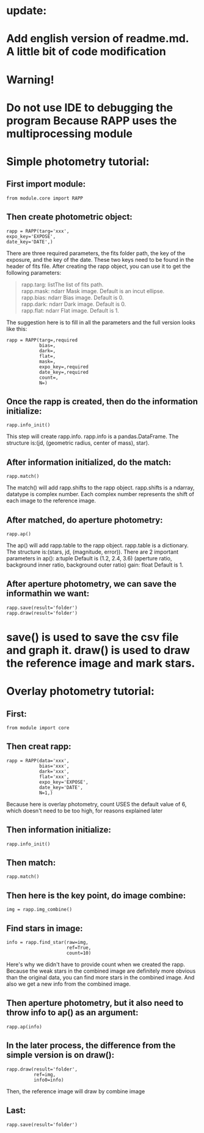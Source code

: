 # update:
Add english version of readme.md.
A little bit of code modification
==================================================
# Warning!
Do not use IDE to debugging the program
Because RAPP uses the multiprocessing module
==================================================
# Simple photometry tutorial:

## First import module:

    from module.core import RAPP

## Then create photometric object:

    rapp = RAPP(targ='xxx',
    expo_key='EXPOSE',
    date_key='DATE',)

There are three required parameters, the fits folder path, the key of the exposure, and the key of the date. These two keys need to be found in the header of fits file. After creating the rapp object, you can use it to get the following parameters:

>rapp.targ: listThe list of fits path.  
>rapp.mask: ndarr Mask image. Default is an incut ellipse.  
>rapp.bias: ndarr Bias image. Default is 0.  
>rapp.dark: ndarr Dark image. Default is 0.  
>rapp.flat: ndarr Flat image. Default is 1.  

The suggestion here is to fill in all the parameters and the full version looks like this:

    rapp = RAPP(targ=,required
                bias=,
                dark=,
                flat=,
                mask=,
                expo_key=,required
                date_key=,required
                count=,
                N=)

## Once the rapp is created, then do the information initialize:

    rapp.info_init()

This step will create rapp.info. rapp.info is a pandas.DataFrame. The structure is:(jd, (geometric radius, center of mass), star).

## After information initialized, do the match:

    rapp.match()

The match() will add rapp.shifts to the rapp object. rapp.shifts is a ndarray, datatype is complex number. Each complex number represents the shift of each image to the reference image.

## After matched, do aperture photometry:

    rapp.ap()

The ap() will add rapp.table to the rapp object. rapp.table is a dictionary. The structure is:(stars, jd, (magnitude, error)).
There are 2 important parameters in ap():
a:tuple Default is (1.2, 2.4, 3.6) (aperture ratio, background inner ratio, background outer ratio)
gain: float Default is 1.

## After aperture photometry, we can save the informathin we want:

    rapp.save(result='folder')
    rapp.draw(result='folder')

save() is used to save the csv file and graph it. draw() is used to draw the reference image and mark stars.
==================================================
# Overlay photometry tutorial:

## First:

    from module import core

## Then creat rapp:

    rapp = RAPP(data='xxx',
                bias='xxx',
                dark='xxx',
                flat='xxx',
                expo_key='EXPOSE',
                date_key='DATE',
                N=1,)

Because here is overlay photometry, count USES the default value of 6, which doesn't need to be too high, for reasons explained later

## Then information initialize:

    rapp.info_init()

## Then match:

    rapp.match()

## Then here is the key point, do image combine:

    img = rapp.img_combine()

## Find stars in image:

    info = rapp.find_star(raw=img,
                          ref=True,
                          count=10)

Here's why we didn't have to provide count when we created the rapp. Because the weak stars in the combined image are definitely more obvious than the original data, you can find more stars in the combined image. And also we get a new info from the combined image.

## Then aperture photometry, but it also need to throw info to ap() as an argument:

    rapp.ap(info)

## In the later process, the difference from the simple version is on draw():

    rapp.draw(result='folder',
              ref=img,
              info0=info)

Then, the reference image will draw by combine image

## Last:

    rapp.save(result='folder')
